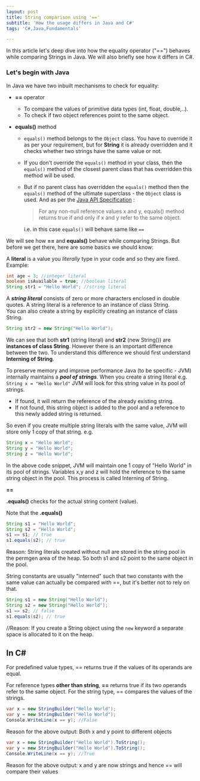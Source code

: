 ```yaml
---
layout: post
title: String comparison using '=='
subtitle: 'How the usage differs in Java and C#'
tags: 'C#,Java,Fundamentals'

---
```


In this article let's deep dive into how the equality operator ("==") behaves while comparing Strings in Java. We will also briefly see how it differs in C#.

### Let's begin with Java
In Java we have two inbuilt mechanisms to check for equality:

 - **==** operator  
 
	* To compare the values of primitive data types (int, float, double,..). 
	 * To check if two object references point to the same object.  
	 
 -  **equals()** method
	 - `equals()` method belongs to the `Object` class. You have to override it as per your requirement, but for **String** it is already overridden and it checks whether two strings have the same value or not.
	 * If you don't override the `equals()` method in your class, then the `equals()` method of the closest parent class that has overridden this method will be used.
	 * But if no parent class has overridden the `equals()` method then the `equals()` method of the ultimate superclass - the `Object` class is used. And as per the [Java API Specification](https://docs.oracle.com/javase/10/docs/api/java/lang/Object.html#equals%28java.lang.Object%29) : 
		 > For any non-null reference values x and y, equals() method returns true if and only if x and y refer to the same object.  

		i.e. in this case `equals()` will behave same like `==` 

We will see how **==** and **equals()** behave while comparing Strings. But before we get there, here are some basics we should know:  

A **literal** is a value you _literally_ type in your code and so they are fixed. Example:
~~~java
int age = 3; //integer literal
boolean isAvailable = true; //boolean literal
String str1 = "Hello World"; //string literal
~~~

A **_string literal_** consists of zero or more characters enclosed in double quotes. A string literal is a reference to an instance of class String.   
You can also create a string by explicitly creating an instance of class String.  
~~~java
String str2 = new String("Hello World");   
~~~
We can see that both **str1** (string literal) and **str2** (new String()) are **instances of class String**. However there is an important difference between the two. To understand this difference we should first understand **Interning of String**.  

To preserve memory and improve performance Java (to be specific - JVM) internally maintains a ***pool of strings***. When you create a string literal e.g. `String x = "Hello World"` JVM will look for this string value in its pool of strings.   

 - If found, it will return the reference of the already existing string.  
 - If not found, this string object is added to the pool and a reference to this newly added string is returned.

 
So even if you create multiple string literals with the same value, JVM will store only 1 copy of that string. e.g.  
~~~java
String x = "Hello World";
String y = "Hello World";
String z = "Hello World";
~~~  
In the above code snippet, JVM will maintain one 1 copy of "Hello World" in its pool of strings. Variables x,y and z will hold the reference to the same string object in the pool.
This process is called Interning of String.


 





**==** 

**.equals()** checks for the actual string content (value).

  

Note that the **.equals()** 

~~~java
String s1 = "Hello World";    
String s2 = "Hello World";    
s1 == s1; // true    
s1.equals(s2); // true
~~~

Reason: String literals created without null are stored in the string pool in the permgen area of the heap. So both s1 and s2 point to the same object in the pool.

String constants are usually "interned" such that two constants with the same value can actually be compared with ==, but it's better not to rely on that.

  
~~~java
String s1 = new String("Hello World");    
String s2 = new String("Hello World");    
s1 == s2; // false    
s1.equals(s2); // true
~~~
  

//Reason: If you create a String object using the `new` keyword a separate space is allocated to it on the heap.

  

## In C#

For predefined value types, == returns true if the values of its operands are equal.

For reference types **other than string**, **==** returns true if its two operands refer to the same object. For the string type, == compares the values of the strings.

~~~csharp
var x = new StringBuilder("Hello World");    
var y = new StringBuilder("Hello World");    
Console.WriteLine(x == y); //False
~~~
  Reason for the above output: Both x and y point to different objects

~~~csharp
var x = new StringBuilder("Hello World").ToString();    
var y = new StringBuilder("Hello World").ToString();
Console.WriteLine(x == y); //True
~~~

  Reason for the above output: x and y are now strings and hence == will compare their values




